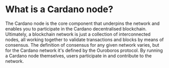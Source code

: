 # What is a Cardano node?

The Cardano node is the core component that underpins the network and enables you to participate in the Cardano decentralised blockchain. Ultimately, a blockchain network is just a collection of interconnected nodes, all working together to validate transactions and blocks by means of consensus. The definition of consensus for any given network varies, but for the Cardano network it's defined by the Ouroboros protocol. By running a Cardano node themselves, users participate in and contribute to the network.


